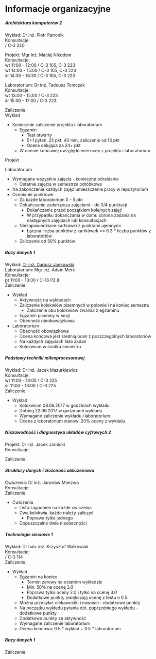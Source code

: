 # Informacje organizacyjne

##### Architektura komputerów 2

Wykład: Dr inż. Piotr Patronik  
Konsultacje:  
/ C-3 220

Projekt: Mgr inż. Maciej Nikodem  
Konsultacje:  
wt 11:00 - 12:00 / C-3 105, C-3 223  
wt 14:00 - 15:00 / C-3 105, C-3 223  
śr 14:30 - 16:30 / C-3 105, C-3 223

Laboratorium: Dr inż. Tadeusz Tomczak  
Konsultacje:  
wt 13:00 - 15:00 / C-3 223  
śr 15:00 - 17:00 / C-3 223  

Zaliczenie:  
Wykład  
* Koniecznie zaliczenie projektu i laboratorium  
	* Egzamin  
		* Test otwarty  
		* 5+1 pytań, 25 pkt, 40 min, zaliczenie od 13 pkt  
		* Ocena celująca za 24+ pkt  
	* W ocenie końcowej uwzględnienie ocen z projektu i laboratorium

Projekt


Laboratorium  
* Wymagane wszystkie zajęcia - konieczne odrabianie
	* Ostatnie zajęcia w semestrze odróbkowe
* Na zakończenie każdych zajęć umieszczenie pracy w repozytorium
* Ocenianie punktowe
	* Za każde laboratorium 0 - 5 pkt
	* Dokańczanie zadań poza zajęciami - do 3/4 punktacji
		* Dokańczanie przed początkiem kolejnych zajęć
		* W przypadku dokańczania w domu obrona zadania na następnych zajęciach lub konsultacjach
	* Niezapowiedziane kartkówki z punktami ujemnymi
		* Łączna liczba punktów z kartkówek <= 0.3 * liczba punktów z laboratoriów
	* Zaliczenie od 50% punktów

##### Bazy danych 1
Wykład: [Dr inż. Dariusz Jankowski](http://kssk.pwr.edu.pl/jankowski)  
Laboratorium: Mgr inż. Adam Merk  
Konsultacje:  
pt 11:00 - 13:00 / C-16 P2.8  
Zaliczenie:
* Wykład
	* Aktywność na wykładach
	* Zaliczenie kolokwiów pisemnych w połowie i na koniec semestru
		* Zaliczenie obu kolokwiów zwalnia z egzaminu
	* Egzamin pisemny w sesji
	* Obecność nieobowiązkowa
* Laboratorium
	* Obecność obowiązkowa
	* Ocena końcowa jest średnią ocen z poszczególnych laboratoriów
	* Na każdych zajęciach lista zadań
	* Kolokwium w środku semestru

##### Podstawy techniki mikroprocesorowej
Wykład: Dr inż. Jacek Mazurkiewicz  
Konsultacje:  
wt 11:00 - 13:00 / C-3 225  
śr 11:00 - 13:00 / C-3 225  
Zaliczenie:
* Wykład
	* Kolokwium 08.06.2017 w godzinach wykładu
	* Dobieg 22.06.2017 w godzinach wykładu
	* Wymagane zaliczenie wykładu i laboratorium
	* Ocena z laboratorium stanowi 20% oceny z wykładu

##### Niezawodność i diagnostyka układów cyfrowych 2
Projekt: Dr inż. Jacek Jarnicki  
Konsultacje:  

Zaliczenie:

##### Struktury danych i złożoność obliczeniowa
Ćwiczenia: Dr inż. Jarosław Mierzwa  
Konsultacje:  
Zaliczenie:
* Ćwiczenia
	* Lista zagadnień na każde ćwiczenia
	* Dwa kolokwia, każde należy zaliczyć
		* Poprawa tylko jednego
	* Dopuszczalne dwie nieobecności

##### Technologie sieciowe 1
Wykład: Dr hab. inż. Krzysztof Walkowiak  
Konsultacje:  
 / C-3 114  
Zaliczenie:  
* Wykład
	* Egzamin na koniec
		* Termin zerowy na ostatnim wykładzie
		* Min. 50% na ocenę 3.0
		* Poprawa tylko oceny 2.0 i tylko na ocenę 3.0
		* Dodatkowe punkty zwiększają ocenę z testu o 0.5
	* Można przesyłać ciekawostki i nowości - dodatkowe punkty
	* Na początku wykładu pytania dot. poprzedniego wykładu - dodatkowe punkty
	* Dodatkowe punkty za aktywność
	* Wymagane zaliczenie laboratorium
	* Ocena końcowa: 0.5 * wykład + 0.5 * laboratorium

##### Bazy danych 1
Zaliczenie:  
